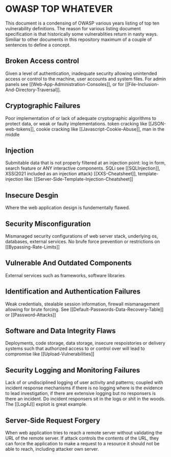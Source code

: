 # OWASP TOP WHATEVER

This document is a condensing of OWASP various years listing of top ten vulnerability definitions. The reason for various listing document specification is that historically some vulnerablities return in nasty ways.
Similiar to other documents in this repository maximum of a couple of sentences to define a concept.
 

## Broken Access control 	
Given a level of authentication, inadequate security allowing unintended access or control to the machine, user accounts and system files. For admin panels see [[Web-App-Administration-Consoles]], or for [[File-Inclusion-And-Directory-Traversal]].

## Cryptographic Failures
Poor implementation of or lack of adequate cryptographic algorithms to protect data, or weak or faulty implementations.
token cracking like [[JSON-web-tokens]], cookie cracking like [[Javascript-Cookie-Abuse]], man in the middle


## Injection
Submitable data that is not properly filtered at an injection point: log in form, search feature or ANY interactive components.
SQLi see [[SQLInjection]], XSS(2021 included as an injection attack) [[XXS-Cheatsheet]], template-injection like: [[Server-Side-Template-Injection-Cheatsheet]]

## Insecure Desgin 
Where the web application design is fundementally flawed.

## Security Misconfiguration
Mismanaged security configurations of web server stack, underlying os, databases, external services. No brufe force prevention or restrictions on [[Bypassing-Rate-Limits]]

## Vulnerable And Outdated Components
External services such as frameworks, software libraries

## Identification and Authentication Failures
Weak credentials, stealable session information, firewall mismanagement allowing for brute forcing. See [[Default-Passwords-Data-Recovery-Table]] or [[Password-Attacks]]

## Software and Data Integrity Flaws
Deployments, code storage, data storage, insecure respoistories or delivery systems such that authorized access to or control over will lead to compromise like [[Upload-Vulnerabilities]]

## Security Logging and Monitoring Failures
Lack of or undisciplined logging of user activity and patterns; coupled with incident response mechanisms if there is no logging where is the evidence to lead investigation, if there are extensive logging but no responsers is there an incident. Do incident responsers sit in the logs or shit in the woods. The [[Log4J]] exploit is great example. 

## Server-Side Request Forgery
When web application tries to reach a remote server without validating the URL of the remote server. If attack controls the contents of the URL, they can force the application to make a request to a resource it should not be able to reach, including attacker own server.


